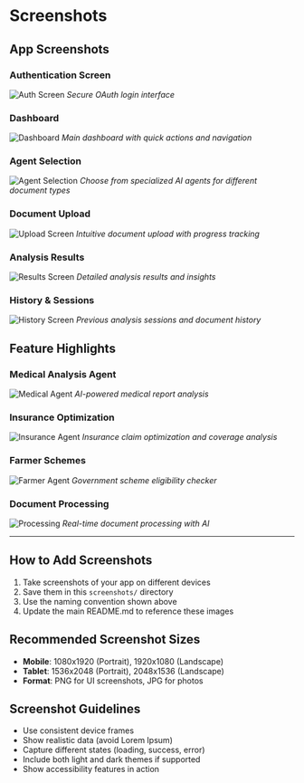 # Screenshots

## App Screenshots

### Authentication Screen
![Auth Screen](./auth_screen.png)
*Secure OAuth login interface*

### Dashboard
![Dashboard](./dashboard.png)
*Main dashboard with quick actions and navigation*

### Agent Selection
![Agent Selection](./agent_selection.png)
*Choose from specialized AI agents for different document types*

### Document Upload
![Upload Screen](./upload_screen.png)
*Intuitive document upload with progress tracking*

### Analysis Results
![Results Screen](./results_screen.png)
*Detailed analysis results and insights*

### History & Sessions
![History Screen](./history_screen.png)
*Previous analysis sessions and document history*

## Feature Highlights

### Medical Analysis Agent
![Medical Agent](./medical_analysis.png)
*AI-powered medical report analysis*

### Insurance Optimization
![Insurance Agent](./insurance_optimization.png)
*Insurance claim optimization and coverage analysis*

### Farmer Schemes
![Farmer Agent](./farmer_schemes.png)
*Government scheme eligibility checker*

### Document Processing
![Processing](./document_processing.png)
*Real-time document processing with AI*

---

## How to Add Screenshots

1. Take screenshots of your app on different devices
2. Save them in this `screenshots/` directory
3. Use the naming convention shown above
4. Update the main README.md to reference these images

## Recommended Screenshot Sizes

- **Mobile**: 1080x1920 (Portrait), 1920x1080 (Landscape)
- **Tablet**: 1536x2048 (Portrait), 2048x1536 (Landscape)
- **Format**: PNG for UI screenshots, JPG for photos

## Screenshot Guidelines

- Use consistent device frames
- Show realistic data (avoid Lorem Ipsum)
- Capture different states (loading, success, error)
- Include both light and dark themes if supported
- Show accessibility features in action